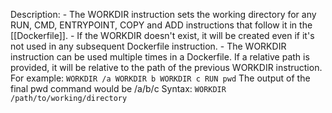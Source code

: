 Description:
	- The WORKDIR instruction sets the working directory for any RUN, CMD, ENTRYPOINT, COPY and ADD instructions that follow it in the [[Dockerfile]].
	- If the WORKDIR doesn't exist, it will be created even if it's not used in any subsequent Dockerfile instruction.
	- The WORKDIR instruction can be used multiple times in a Dockerfile. If a relative path is provided, it will be relative to the path of the previous WORKDIR instruction. For example:
		```WORKDIR /a
		WORKDIR b
		WORKDIR c
		RUN pwd```
		The output of the final pwd command would be /a/b/c
Syntax:
	`WORKDIR /path/to/working/directory`